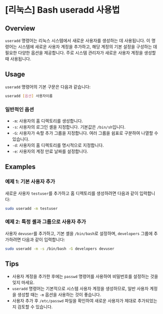 # [리눅스] Bash useradd 사용법

## Overview
`useradd` 명령어는 리눅스 시스템에서 새로운 사용자를 생성하는 데 사용됩니다. 이 명령어는 시스템에 새로운 사용자 계정을 추가하고, 해당 계정의 기본 설정을 구성하는 데 필요한 다양한 옵션을 제공합니다. 주로 시스템 관리자가 새로운 사용자 계정을 생성할 때 사용됩니다.

## Usage
`useradd` 명령어의 기본 구문은 다음과 같습니다:

```bash
useradd [옵션] 사용자이름
```

### 일반적인 옵션
- `-m`: 사용자의 홈 디렉토리를 생성합니다.
- `-s`: 사용자의 로그인 셸을 지정합니다. 기본값은 `/bin/sh`입니다.
- `-G`: 사용자가 속할 추가 그룹을 지정합니다. 여러 그룹을 쉼표로 구분하여 나열할 수 있습니다.
- `-d`: 사용자의 홈 디렉토리를 명시적으로 지정합니다.
- `-e`: 사용자의 계정 만료 날짜를 설정합니다.

## Examples
### 예제 1: 기본 사용자 추가
새로운 사용자 `testuser`를 추가하고 홈 디렉토리를 생성하려면 다음과 같이 입력합니다:

```bash
sudo useradd -m testuser
```

### 예제 2: 특정 셸과 그룹으로 사용자 추가
사용자 `devuser`를 추가하고, 기본 셸을 `/bin/bash`로 설정하며, `developers` 그룹에 추가하려면 다음과 같이 입력합니다:

```bash
sudo useradd -m -s /bin/bash -G developers devuser
```

## Tips
- 사용자 계정을 추가한 후에는 `passwd` 명령어를 사용하여 비밀번호를 설정하는 것을 잊지 마세요.
- `useradd` 명령어는 기본적으로 시스템 사용자 계정을 생성하므로, 일반 사용자 계정을 생성할 때는 `-m` 옵션을 사용하는 것이 좋습니다.
- 사용자 추가 후 `/etc/passwd` 파일을 확인하여 새로운 사용자가 제대로 추가되었는지 검토할 수 있습니다.